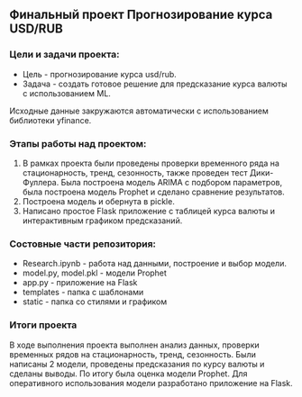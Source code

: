 ## Финальный проект Прогнозирование курса USD/RUB

### Цели и задачи проекта:
* Цель - прогнозирование курса usd/rub.
* Задача - создать готовое решение для предсказание курса валюты с использованием ML.
  
Исходные данные закружаются автоматически с использованием библиотеки yfinance.
### Этапы работы над проектом:
1. В рамках проекта были проведены проверки временного ряда на стационарность, тренд, сезонность, также проведен тест Дики-Фуллера.
Была построена модель ARIMA с подбором параметров, была построена модель Prophet и сделано сравнение результатов.
2. Построена модель и обернута в pickle.
3. Написано простое Flask приложение с таблицей курса валюты и интерактивным графиком предсказаний.

### Состовные части репозитория:
* Research.ipynb - работа над данными, построение и выбор модели.
* model.py, model.pkl - модели Prophet
* app.py - приложение на Flask
* templates - папка с шаблонами
* static - папка со стилями и графиком

### Итоги проекта
В ходе выполнения проекта выполнен анализ данных, проверки временных рядов на стационарность, тренд, сезонность. Были написаны 2 модели, проведены предсказания по курсу валюты и сделаны выводы. По итогу была оценка модели Prophet. Для оперативного использования модели разработано приложение на Flask.

